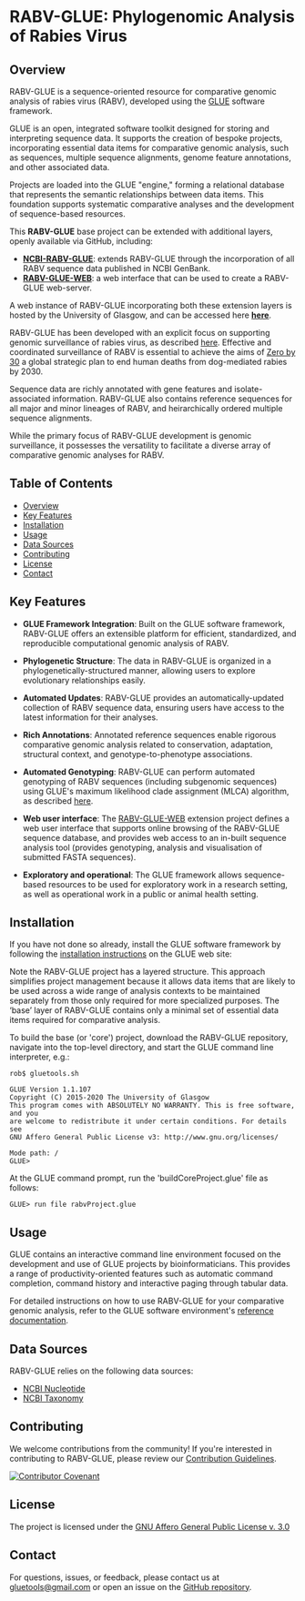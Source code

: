 # RABV-GLUE: Phylogenomic Analysis of Rabies Virus

## Overview

RABV-GLUE is a sequence-oriented resource for comparative genomic analysis of rabies virus (RABV), developed using the [GLUE](https://github.com/giffordlabcvr/gluetools) software framework.

GLUE is an open, integrated software toolkit designed for storing and interpreting sequence data. It supports the creation of bespoke projects, incorporating essential data items for comparative genomic analysis, such as sequences, multiple sequence alignments, genome feature annotations, and other associated data.

Projects are loaded into the GLUE "engine," forming a relational database that represents the semantic relationships between data items. This foundation supports systematic comparative analyses and the development of sequence-based resources.

This **RABV-GLUE** base project can be extended with additional layers, openly available via GitHub, including:

  - **[NCBI-RABV-GLUE](https://github.com/giffordlabcvr/NCBI-RABV-GLUE)**: extends RABV-GLUE through the incorporation of all RABV sequence data published in NCBI GenBank.
  - **[RABV-GLUE-WEB](https://github.com/giffordlabcvr/RABV-GLUE-WEB)**: a web interface that can be used to create a RABV-GLUE web-server.

A web instance of RABV-GLUE incorporating both these extension layers is hosted by the University of Glasgow, and can be accessed here **[here](http://rabv-glue.cvr.gla.ac.uk/)**.

RABV-GLUE has been developed with an explicit focus on supporting genomic surveillance of rabies virus, as described [here](https://doi.org/10.1371/journal.ppat.1010023). Effective and coordinated surveillance of RABV is essential to achieve the aims of [Zero by 30](https://www.who.int/publications/i/item/9789241513838) a global strategic plan to end human deaths from dog-mediated rabies by 2030.

Sequence data are richly annotated with gene features and isolate-associated information. RABV-GLUE also contains reference sequences for all major and minor lineages of RABV, and heirarchically ordered multiple sequence alignments.

While the primary focus of RABV-GLUE development is genomic surveillance, it possesses the versatility to facilitate a diverse array of comparative genomic analyses for RABV.

## Table of Contents

- [Overview](#overview)
- [Key Features](#key-features)
- [Installation](#installation)
- [Usage](#usage)
- [Data Sources](#data-sources)
- [Contributing](#contributing)
- [License](#license)
- [Contact](#contact)

## Key Features

- **GLUE Framework Integration**: Built on the GLUE software framework, RABV-GLUE offers an extensible platform for efficient, standardized, and reproducible computational genomic analysis of RABV.

- **Phylogenetic Structure**: The data in RABV-GLUE is organized in a phylogenetically-structured manner, allowing users to explore evolutionary relationships easily.

- **Automated Updates**: RABV-GLUE provides an automatically-updated collection of RABV sequence data, ensuring users have access to the latest information for their analyses.

- **Rich Annotations**: Annotated reference sequences enable rigorous comparative genomic analysis related to conservation, adaptation, structural context, and genotype-to-phenotype associations.

- **Automated Genotyping**: RABV-GLUE can perform automated genotyping of RABV sequences (including subgenomic sequences) using GLUE's maximum likelihood clade assignment (MLCA) algorithm, as described [here](https://doi.org/10.1186/s12859-018-2459-9).

- **Web user interface**: The [RABV-GLUE-WEB](https://github.com/giffordlabcvr/RABV-GLUE-WEB) extension project defines a web user interface that supports online browsing of the RABV-GLUE sequence database, and provides web access to an in-built sequence analysis tool (provides genotyping, analysis and visualisation of submitted FASTA sequences).

- **Exploratory and operational**: The GLUE framework allows sequence-based resources to be used for exploratory work in a research setting, as well as operational work in a public or animal health setting.

## Installation

If you have not done so already, install the GLUE software framework by following the [installation instructions](http://glue-tools.cvr.gla.ac.uk/#/installation) on the GLUE web site: 

Note the RABV-GLUE project has a layered structure. This approach simplifies project management because it allows data items that are likely to be used across a wide range of analysis contexts to be maintained separately from those only required for more specialized purposes. The ‘base’ layer of RABV-GLUE contains only a minimal set of essential data items required for comparative analysis.

To build the base (or 'core') project, download the RABV-GLUE repository, navigate into the top-level directory, and start the GLUE command line interpreter, e.g.:

```
rob$ gluetools.sh

GLUE Version 1.1.107
Copyright (C) 2015-2020 The University of Glasgow
This program comes with ABSOLUTELY NO WARRANTY. This is free software, and you
are welcome to redistribute it under certain conditions. For details see
GNU Affero General Public License v3: http://www.gnu.org/licenses/

Mode path: /
GLUE>
```

At the GLUE command prompt, run the 'buildCoreProject.glue' file as follows:

`GLUE> run file rabvProject.glue`


## Usage

GLUE contains an interactive command line environment focused on the development and use of GLUE projects by bioinformaticians. This provides a range of productivity-oriented features such as automatic command completion, command history and interactive paging through tabular data. 

For detailed instructions on how to use RABV-GLUE for your comparative genomic analysis, refer to the GLUE software environment's [reference documentation](http://glue-tools.cvr.gla.ac.uk/).

## Data Sources

RABV-GLUE relies on the following data sources:

- [NCBI Nucleotide](https://www.ncbi.nlm.nih.gov/nuccore)
- [NCBI Taxonomy](https://www.ncbi.nlm.nih.gov/taxonomy)

## Contributing

We welcome contributions from the community! If you're interested in contributing to RABV-GLUE, please review our [Contribution Guidelines](./md/CONTRIBUTING.md).

[![Contributor Covenant](https://img.shields.io/badge/Contributor%20Covenant-2.1-4baaaa.svg)](./md/code_of_conduct.md) 

## License

The project is licensed under the [GNU Affero General Public License v. 3.0](https://www.gnu.org/licenses/agpl-3.0.en.html)

## Contact

For questions, issues, or feedback, please contact us at [gluetools@gmail.com](mailto:gluetools@gmail.com) or open an issue on the [GitHub repository](https://github.com/giffordlabcvr/RABV-GLUE/issues).

